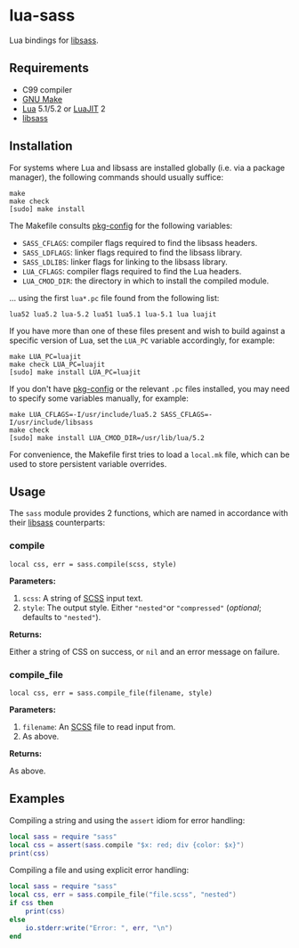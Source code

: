 lua-sass
========

Lua bindings for [libsass].

Requirements
------------

* C99 compiler
* [GNU Make]
* [Lua] 5.1/5.2 or [LuaJIT] 2
* [libsass]

Installation
------------

For systems where Lua and libsass are installed globally (i.e. via a
package manager), the following commands should usually suffice:

    make
    make check
    [sudo] make install

The Makefile consults [pkg-config] for the following variables:

* `SASS_CFLAGS`: compiler flags required to find the libsass headers.
* `SASS_LDFLAGS`: linker flags required to find the libsass library.
* `SASS_LDLIBS`: linker flags for linking to the libsass library.
* `LUA_CFLAGS`: compiler flags required to find the Lua headers.
* `LUA_CMOD_DIR`: the directory in which to install the compiled module.

... using the first `lua*.pc` file found from the following list:

    lua52 lua5.2 lua-5.2 lua51 lua5.1 lua-5.1 lua luajit

If you have more than one of these files present and wish to build
against a specific version of Lua, set the `LUA_PC` variable
accordingly, for example:

    make LUA_PC=luajit
    make check LUA_PC=luajit
    [sudo] make install LUA_PC=luajit

If you don't have [pkg-config] or the relevant `.pc` files installed,
you may need to specify some variables manually, for example:

    make LUA_CFLAGS=-I/usr/include/lua5.2 SASS_CFLAGS=-I/usr/include/libsass
    make check
    [sudo] make install LUA_CMOD_DIR=/usr/lib/lua/5.2

For convenience, the Makefile first tries to load a `local.mk` file,
which can be used to store persistent variable overrides.

Usage
-----

The `sass` module provides 2 functions, which are named in accordance with
their [libsass] counterparts:

### compile

    local css, err = sass.compile(scss, style)

**Parameters:**

1. `scss`: A string of [SCSS] input text.
2. `style`: The output style. Either `"nested"`or `"compressed"`
   (*optional*; defaults to `"nested"`).

**Returns:**

Either a string of CSS on success, or `nil` and an error message on failure.

### compile_file

    local css, err = sass.compile_file(filename, style)

**Parameters:**

1. `filename`: An [SCSS] file to read input from.
2. As above.

**Returns:**

As above.

Examples
--------

Compiling a string and using the `assert` idiom for error handling:

```lua
local sass = require "sass"
local css = assert(sass.compile "$x: red; div {color: $x}")
print(css)
```

Compiling a file and using explicit error handling:

```lua
local sass = require "sass"
local css, err = sass.compile_file("file.scss", "nested")
if css then
    print(css)
else
    io.stderr:write("Error: ", err, "\n")
end
```


[libsass]: https://github.com/hcatlin/libsass
[GNU Make]: https://www.gnu.org/software/make/
[Lua]: http://www.lua.org/
[LuaJIT]: http://luajit.org/
[pkg-config]: https://en.wikipedia.org/wiki/Pkg-config
[SCSS]: http://sass-lang.com/documentation/file.SASS_REFERENCE.html#syntax
